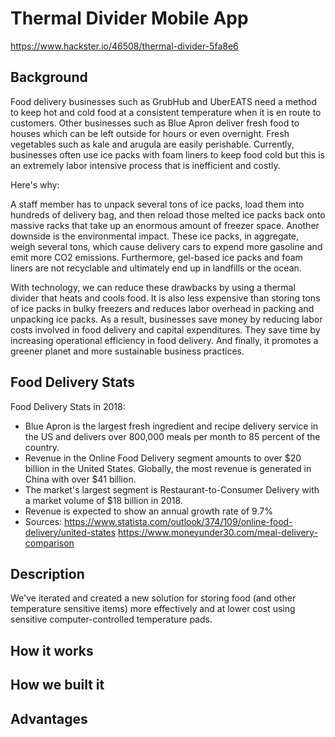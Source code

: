 Thermal Divider Mobile App
====================

https://www.hackster.io/46508/thermal-divider-5fa8e6

Background
-------------------

Food delivery businesses such as GrubHub and UberEATS need a method to keep hot and cold food at a consistent temperature when it is en route to customers. Other businesses such as Blue Apron deliver fresh food to houses which can be left outside for hours or even overnight. Fresh vegetables such as kale and arugula are easily perishable. Currently, businesses often use ice packs with foam liners to keep food cold but this is an extremely labor intensive process that is inefficient and costly. 

Here's why:

A staff member has to unpack several tons of ice packs, load them into hundreds of delivery bag, and then reload those melted ice packs back onto massive racks that take up an enormous amount of freezer space. Another downside is the environmental impact. These ice packs, in aggregate, weigh several tons, which cause delivery cars to expend more gasoline and emit more CO2 emissions. Furthermore, gel-based ice packs and foam liners are not recyclable and ultimately end up in landfills or the ocean. 

With technology, we can reduce these drawbacks by using a thermal divider that heats and cools food. It is also less expensive than storing tons of ice packs in bulky freezers and reduces labor overhead in packing and unpacking ice packs. As a result, businesses save money by reducing labor costs involved in food delivery and capital expenditures. They save time by increasing operational efficiency in food delivery. And finally, it promotes a greener planet and more sustainable business practices.


Food Delivery Stats
-------------

Food Delivery Stats in 2018:
* Blue Apron is the largest fresh ingredient and recipe delivery service in the US and delivers over 800,000 meals per month to 85 percent of the country.
* Revenue in the Online Food Delivery segment amounts to over $20 billion in the United States.
Globally, the most revenue is generated in China with over $41 billion.
* The market's largest segment is Restaurant-to-Consumer Delivery with a market volume of $18 billion in 2018.
* Revenue is expected to show an annual growth rate of 9.7%
* Sources: https://www.statista.com/outlook/374/109/online-food-delivery/united-states
  https://www.moneyunder30.com/meal-delivery-comparison


Description
-------------

We've iterated and created a new solution for storing food (and other temperature sensitive items) more effectively and at lower cost using sensitive computer-controlled temperature pads.

How it works
----------------

How we built it
--------------------

Advantages
-------------------------
